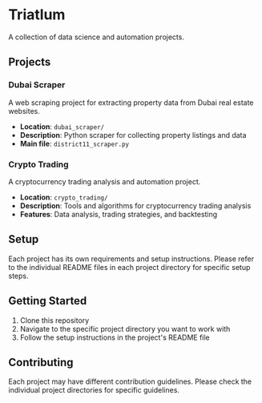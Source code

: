 # Triatlum

A collection of data science and automation projects.

## Projects

### Dubai Scraper
A web scraping project for extracting property data from Dubai real estate websites.

- **Location**: `dubai_scraper/`
- **Description**: Python scraper for collecting property listings and data
- **Main file**: `district11_scraper.py`

### Crypto Trading
A cryptocurrency trading analysis and automation project.

- **Location**: `crypto_trading/`
- **Description**: Tools and algorithms for cryptocurrency trading analysis
- **Features**: Data analysis, trading strategies, and backtesting

## Setup

Each project has its own requirements and setup instructions. Please refer to the individual README files in each project directory for specific setup steps.

## Getting Started

1. Clone this repository
2. Navigate to the specific project directory you want to work with
3. Follow the setup instructions in the project's README file

## Contributing

Each project may have different contribution guidelines. Please check the individual project directories for specific guidelines. 